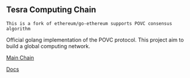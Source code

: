 ## Tesra Computing Chain

```
This is a fork of ethereum/go-ethereum supports POVC consensus algorithm
```

Official golang implementation of the POVC protocol. This project aim to build a global computing network.

[Main Chain](https://github.com/TesraSupernet/Tesra)

[Docs](https://github.com/ethereum/go-ethereum)
